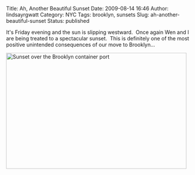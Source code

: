 Title: Ah, Another Beautiful Sunset
Date: 2009-08-14 16:46
Author: lindsayrgwatt
Category: NYC
Tags: brooklyn, sunsets
Slug: ah-another-beautiful-sunset
Status: published

It's Friday evening and the sun is slipping westward.  Once again Wen and I are being treated to a spectacular sunset.  This is definitely one of the most positive unintended consequences of our move to Brooklyn...

<img src="{static}/images/2009/08/img_9311-1024x660.jpg" title="Sunset over the Brooklyn container port" class="aligncenter size-large " width="491" height="317" alt="Sunset over the Brooklyn container port" />

